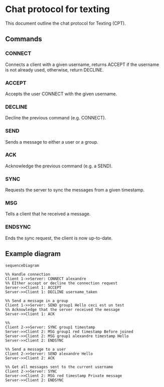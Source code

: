 # Chat protocol for texting

This document outline the chat protocol for Texting (CPT).

## Commands

### CONNECT

Connects a client with a given username, returns ACCEPT if the username is not already used, otherwise, return DECLINE.

### ACCEPT

Accepts the user CONNECT with the given username.

### DECLINE

Decline the previous command (e.g. CONNECT).

### SEND

Sends a message to either a user or a group.

### ACK

Acknowledge the previous command (e.g. a SEND).

### SYNC

Requests the server to sync the messages from a given timestamp.

### MSG

Tells a client that he received a message.

### ENDSYNC

Ends the sync request, the client is now up-to-date.


## Example diagram


```mermaid
sequenceDiagram

%% Handle connection
Client 1->>Server: CONNECT alexandre
%% EIther accept or decline the connection request
Server->>Client 1: ACCEPT
Server->>Client 1: DECLINE username_taken

%% Send a message in a group
Client 1->>Server: SEND group1 Hello ceci est un test
%% Acknowledge that the server received the message
Server->>Client 1: ACK

%% 
Client 2->>Server: SYNC group1 timestamp
Server->>Client 2: MSG group1 red timestamp Before joined
Server->>Client 2: MSG group1 alexandre timestamp Hello
Server->>Client 2: ENDSYNC

%% Send a message to a user
Client 2->>Server: SEND alexandre Hello
Server->>Client 2: ACK

%% Get all messages sent to the current username
Client 2->>Server: SYNC
Server->>Client 2: MSG red timestamp Private message
Server->>Client 2: ENDSYNC
```
